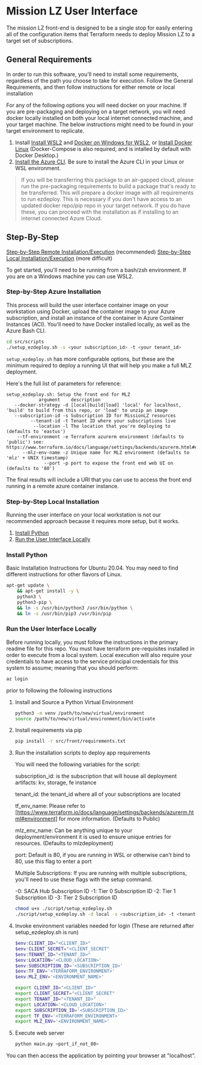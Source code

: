 # Mission LZ User Interface

The mission LZ front-end is designed to be a single stop for easily entering all of the configuration items that Terraform needs to deploy Mission LZ to a target set of subscriptions.

## General Requirements

In order to run this software, you'll need to install some requirements, regardless of the path you choose to take for execution. Follow the General Requirements, and then follow instructions for either remote or local installation

For any of the following options you will need docker on your machine. If you are pre-packaging and deploying on a target network, you will need docker locally installed on both your local internet connected machine, and your target machine.  The below instructions might need to be found in your target environment to replicate.

1. Install [Install WSL2](https://docs.microsoft.com/en-us/windows/wsl/install-win10) and [Docker on Windows for WSL2](https://docs.microsoft.com/en-us/windows/wsl/tutorials/wsl-containers), or [Install Docker Linux](https://docs.docker.com/engine/install/ubuntu) (Docker-Compose is also required, and is intalled by default with Docker Desktop.)
1. [Install the Azure CLI](https://docs.microsoft.com/en-us/cli/azure/install-azure-cli). Be sure to install the Azure CLI in your Linux or WSL environment.

> If you will be transferring this package to an air-gapped cloud, please run the pre-packaging requirements to build a package that's ready to be transferred. This will prepare a docker image with all requirements to run ezdeploy. This is necessary if you don't have access to an updated docker repo/pip repo in your target network.  If you do have these, you can proceed with the installation as if installing to an internet connected Azure Cloud.

## Step-By-Step

[Step-by-Step Remote Installation/Execution](#Step-by-Step-Azure-Installation) (recommended)
[Step-by-Step Local Installation/Execution](#Step-by-Step-Local-Installation) (more difficult)

To get started, you'll need to be running from a bash/zsh environment. If you are on a Windows machine you can use WSL2.

### Step-by-Step Azure Installation

This process will build the user interface container image on your workstation using Docker, upload the container image to your Azure subscription, and install an instance of the container in Azure Container Instances (ACI). You'll need to have Docker installed locally, as well as the Azure Bash CLI.

```BASH
cd src/scripts
./setup_ezdeploy.sh -s <your subscription_id> -t <your tenant_id>
```

`setup_ezdeploy.sh` has more configurable options, but these are the minimum required to deploy a running UI that will help you make a full MLZ deployment.

Here's the full list of parameters for reference:

```plaintext
setup_ezdeploy.sh: Setup the front end for MLZ
            argument    description
   --docker-strategy -d [local|build|load] 'local' for localhost, 'build' to build from this repo, or 'load' to unzip an image
   --subscription-id -s Subscription ID for MissionLZ resources
         --tenant-id -t Tenant ID where your subscriptions live
          --location -l The location that you're deploying to (defaults to 'eastus')
    --tf-environment -e Terraform azurerm environment (defaults to 'public') see: https://www.terraform.io/docs/language/settings/backends/azurerm.html#environment
      --mlz-env-name -z Unique name for MLZ environment (defaults to 'mlz' + UNIX timestamp)
              --port -p port to expose the front end web UI on (defaults to '80')
```

The final results will include a URI that you can use to access the front end running in a remote azure container instance.

### Step-by-Step Local Installation

Running the user interface on your local workstation is not our recommended approach because it requires more setup, but it works.

1. [Install Python](#Install-Python)
1. [Run the User Interface Locally](#Run-the-User-Interface-Locally)

### Install Python

Basic Installation Instructions for Ubuntu 20.04.   You may need to find different instructions for other flavors of Linux.

```BASH
apt-get update \
    && apt-get install -y \
    python3 \
    python3-pip \
    && ln -s /usr/bin/python3 /usr/bin/python \
    && ln -s /usr/bin/pip3 /usr/bin/pip
```

### Run the User Interface Locally

Before running locally, you must follow the instructions in the primary readme file for this repo.  You must have terraform pre-requisites installed in order to execute from a local system. Local execution will also require your credentials to have access to the service principal credentials for this system to assume; meaning that you should perform:

```bash
az login
```

prior to following the following instructions

1. Install and Source a Python Virtual Environment

    ```bash
    python3 -m venv /path/to/new/virtual/environment
    source /path/to/new/virtual/environment/bin/activate
    ```

1. Install requirements via pip

    ```bash
    pip install -r src/front/requirements.txt
    ```

1. Run the installation scripts to deploy app requirements

    You will need the following variables for the script:

    subscription_id: is the subscription that will house all deployment artifacts: kv, storage, fe instance

    tenant_id:  the tenant_id where all of your subscriptions are located

    tf_env_name: Please refer to [https://www.terraform.io/docs/language/settings/backends/azurerm.html#environment] for more information.   (Defaults to Public)

    mlz_env_name: Can be anything unique to your deployment/environment it is used to ensure unique entries for resources.  (Defaults to mlzdeployment)

    port:  Default is 80, if you are running in WSL or otherwise can't bind to 80, use this flag to enter a port

    Multiple Subscriptions:
    If you are running with multiple subscriptions, you'll need to use these flags with the setup command.

    -0: SACA Hub Subscription ID
    -1: Tier 0 Subscription ID
    -2: Tier 1 Subscription ID
    -3: Tier 2 Subscription ID

    ```bash
    chmod u+x ./script/setup_ezdeploy.sh
    ./script/setup_ezdeploy.sh -d local -s <subscription_id> -t <tenant_id> -l <location> -e <tf_env_name> -m <mlz_env_name> -p port p -0 <saca_subscription_id> -1 <tier0_subscription_id> -2 <tier1_subscription_id> -3 <tier2_subscription_id>"
    ```

1. Invoke environment variables needed for login (These are returned after setup_ezdeploy.sh is run)

    ```powershell
    $env:CLIENT_ID="<CLIENT_ID>"
    $env:CLIENT_SECRET="<CLIENT_SECRET"
    $env:TENANT_ID="<TENANT_ID>"
    $env:LOCATION='<CLOUD_LOCATION>'
    $env:SUBSCRIPTION_ID='<SUBSCRIPTION_ID>'
    $env:TF_ENV='<TERRAFORM_ENVIRONMENT>'
    $env:MLZ_ENV='<ENVIRONMENT_NAME>'
    ```

    ```bash
    export CLIENT_ID="<CLIENT_ID>"
    export CLIENT_SECRET="<CLIENT_SECRET"
    export TENANT_ID="<TENANT_ID>"
    export LOCATION='<CLOUD_LOCATION>'
    export SUBSCRIPTION_ID='<SUBSCRIPTION_ID>'
    export TF_ENV='<TERRAFORM_ENVIRONMENT>'
    export MLZ_ENV='<ENVIRONMENT_NAME>'
    ```

1. Execute web server

    ```bash
    python main.py <port_if_not_80>
    ```

You can then access the application by pointing your browser at "localhost".
